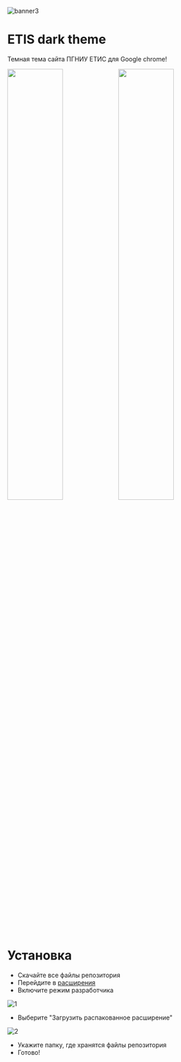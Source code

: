 ![banner3](https://user-images.githubusercontent.com/60402289/116774392-cea8da00-aa75-11eb-992a-d80342f56f1c.png)

# ETIS dark theme
Темная тема сайта ПГНИУ ЕТИС для Google chrome!

<img src="https://user-images.githubusercontent.com/60402289/116774589-0f552300-aa77-11eb-8aae-85dc7983464a.png" width="50%" height="50%"><img src="https://user-images.githubusercontent.com/60402289/116774588-0ebc8c80-aa77-11eb-960f-479199009cd4.png" width="50%" height="50%">

# Установка
* Скачайте все файлы репозитория
* Перейдите в [расширения](chrome://extensions/)
* Включите режим разработчика 

![1](https://user-images.githubusercontent.com/60402289/116774871-f64d7180-aa78-11eb-8cf7-be8c51b4cda0.png)
* Выберите "Загрузить распакованное расширение"

![2](https://user-images.githubusercontent.com/60402289/116774872-f8173500-aa78-11eb-8cce-8f58f5996e1e.png)
* Укажите папку, где хранятся файлы репозитория
* Готово!


